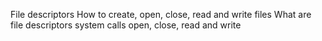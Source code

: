 File descriptors 
How to create, open, close, read and write files
What are file descriptors
system calls open, close, read and write
